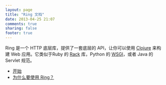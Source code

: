 ```yaml
---
layout: page
title: "Ring 文档"
date: 2013-04-25 21:07
comments: true
sharing: false
footer: true
---
```


Ring 是一个 HTTP 底层库，提供了一套底层的 API，让你可以使用 [Clojure](http://clojure.org/) 来构建 Web 应用。它类似于Ruby 的 [Rack](http://rack.rubyforge.org/) 库，Python 的 [WSGI](http://wsgi.readthedocs.org/)，或者 Java 的 Servlet 规范。

* [开始](/ring-wiki/get_started.html)
* [为什么要使用 Ring？](/ring-wiki/why_use_ring.html)